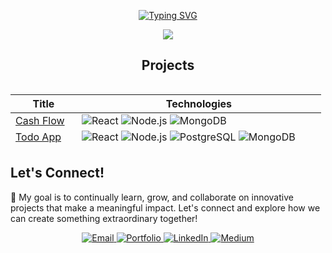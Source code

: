 <p align="center">
  <a href="https://github.com/akshatg5">
    <img src="https://readme-typing-svg.demolab.com?font=Arial&size=18&duration=2000&pause=100&multiline=true&width=500&height=80&lines=Akshat+Girdhar;Full Stack Developer+%7C+Exploring FinTech;" alt="Typing SVG" />
  </a>
</p>
<p align="center">
  <a href="https://github.com/akshatg5">
    <img src="https://github-stats-alpha.vercel.app/api?username=akshatg5&cc=22272e&tc=37BCF6&ic=fff&bc=0000">
  </a>
</p>

<div align="center">
  <h2>Projects</h2>
  <div style="max-height: 100px; overflow-y: auto; margin-bottom: 20px;">
    <table>
      <thead>
        <tr>
          <th>Title</th>
          <th>Technologies</th>
        </tr>
      </thead>
      <tbody>
        <tr>
          <td><a href="https://cash-flow-alpha.vercel.app/">Cash Flow</a></td>
          <td>
            <img src="https://img.shields.io/badge/React-black?style=flat-square&logo=react" alt="React">
            <img src="https://img.shields.io/badge/Node.js-black?style=flat-square&logo=nodedotjs" alt="Node.js">
            <img src="https://img.shields.io/badge/MongoDB-black?style=flat-square&logo=mongodb" alt="MongoDB">
          </td>
        </tr>
        <tr>
          <td><a href="https://github.com/akshatg5/ToDo-App">Todo App</a></td>
          <td>
            <img src="https://img.shields.io/badge/React-black?style=flat-square&logo=react" alt="React">
            <img src="https://img.shields.io/badge/Node.js-black?style=flat-square&logo=nodedotjs" alt="Node.js">
            <img src="https://img.shields.io/badge/PostgreSQL-black?style=flat-square&logo=postgresql" alt="PostgreSQL">
            <img src="https://img.shields.io/badge/MongoDB-black?style=flat-square&logo=mongodb" alt="MongoDB">
          </td>
        </tr>
        <tr>
          <td><a href="https://penpoint.vercel.app/">Pen Point</a></td>
          <td>
            <img src="https://img.shields.io/badge/React-black?style=flat-square&logo=react" alt="React">
            <img src="https://img.shields.io/badge/Hono-black?style=flat-square&logo=hono" alt="Hono">
            <img src="https://img.shields.io/badge/PostgreSQL-black?style=flat-square&logo=postgresql" alt="PostgreSQL">
          </td>
        </tr>
        <tr>
          <td><a href="https://mediabyte.vercel.app/">MediaByte</a></td>
          <td>
            <img src="https://img.shields.io/badge/Next-black?style=flat-square&logo=vercel" alt="NextJs">
            <img src="https://img.shields.io/badge/PostgreSQL-black?style=flat-square&logo=postgresql" alt="PostgreSQL">
            <img src="https://img.shields.io/badge/cloudinary-black?style=flat-square&logo=cloudinary" alt="Cloudinary">
            <img src="https://img.shields.io/badge/Gemini-black?style=flat-square&logo=google" alt="Gemini">
          </td>
        </tr>
        <tr>
          <td><a href="https://votetube.vercel.app/">VoteTube</a></td>
          <td>
            <img src="https://img.shields.io/badge/Next-black?style=flat-square&logo=vercel" alt="NextJs">
            <img src="https://img.shields.io/badge/PostgreSQL-black?style=flat-square&logo=postgresql" alt="PostgreSQL">
          </td>
        </tr>
        <tr>
          <td><a href="https://litekite.vercel.app/">LiteKite</a></td>
          <td>
            <img src="https://img.shields.io/badge/React-black?style=flat-square&logo=react" alt="React">
            <img src="https://img.shields.io/badge/Flask-black?style=flat-square&logo=flask" alt="Flask">
            <img src="https://img.shields.io/badge/PostgreSQL-black?style=flat-square&logo=postgresql" alt="PostgreSQL">
            <img src="https://img.shields.io/badge/Python-black?style=flat-square&logo=python" alt="Python">
            <img src="https://img.shields.io/badge/Gemini-black?style=flat-square&logo=google" alt="Gemini">
          </td>
        </tr>
        <tr>
          <td><a href="https://learn-lens.vercel.app/">Leet-Rank</a></td>
          <td>
            <img src="https://img.shields.io/badge/Next-black?style=flat-square&logo=vercel" alt="React">
            <img src="https://img.shields.io/badge/PostgreSQL-black?style=flat-square&logo=postgresql" alt="PostgreSQL">
          </td>
        </tr>
        <tr>
          <td><a href="https://learn-lens.vercel.app/">Learn-Lens</a></td>
          <td>
            <img src="https://img.shields.io/badge/Next-black?style=flat-square&logo=vercel" alt="React">
            <img src="https://img.shields.io/badge/PostgreSQL-black?style=flat-square&logo=postgresql" alt="PostgreSQL">
          </td>
        </tr>
      </tbody>
    </table>
  </div>
</div>

## Let's Connect!
🌟 My goal is to continually learn, grow, and collaborate on innovative projects that make a meaningful impact. Let's connect and explore how we can create something extraordinary together!
<p align="center">
  <a href="mailto:akshatgirdhar05@gmail.com">
    <img src="https://img.shields.io/badge/Gmail-333333?style=for-the-badge&logo=gmail&logoColor=red" alt="Email" />
  </a>
  <a href="https://akshatgirdhar-portfolio.vercel.app/">
    <img src="https://img.shields.io/badge/Portfolio-333333?style=for-the-badge&logo=vercel&logoColor=black" alt="Portfolio" />
  </a>
  <a href="https://www.linkedin.com/in/akshat-girdhar-56a848206/" target="_blank">
    <img src="https://img.shields.io/badge/LinkedIn-007785?style=for-the-badge&logo=linkedin&logoColor=white" alt="LinkedIn" />
  </a>
  <a href="https://medium.com/@akshatgirdhar05" target="_blank">
    <img src="https://img.shields.io/badge/Medium-007785?style=for-the-badge&logo=medium&logoColor=black" alt="Medium" />
  </a>
</p>
